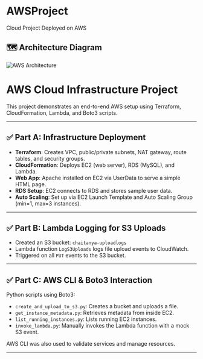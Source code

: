 # AWSProject
Cloud Project Deployed on AWS

## 🗺️ Architecture Diagram

![AWS Architecture]([[images/aws-architecture.png](https://github.com/ChaitanyaPShetty/AWSProject/blob/main/Architecture.png](https://github.com/ChaitanyaPShetty/AWSProject/blob/main/Architecture.png?raw=true)))

# AWS Cloud Infrastructure Project

This project demonstrates an end-to-end AWS setup using Terraform, CloudFormation, Lambda, and Boto3 scripts.

---

## ✅ Part A: Infrastructure Deployment

- **Terraform**: Creates VPC, public/private subnets, NAT gateway, route tables, and security groups.
- **CloudFormation**: Deploys EC2 (web server), RDS (MySQL), and Lambda.
- **Web App**: Apache installed on EC2 via UserData to serve a simple HTML page.
- **RDS Setup**: EC2 connects to RDS and stores sample user data.
- **Auto Scaling**: Set up via EC2 Launch Template and Auto Scaling Group (min=1, max=3 instances).

---

## ✅ Part B: Lambda Logging for S3 Uploads

- Created an S3 bucket: `chaitanya-uploadlogs`
- Lambda function `LogS3Uploads` logs file upload events to CloudWatch.
- Triggered on all `PUT` events to the S3 bucket.

---

## ✅ Part C: AWS CLI & Boto3 Interaction

Python scripts using Boto3:
- `create_and_upload_to_s3.py`: Creates a bucket and uploads a file.
- `get_instance_metadata.py`: Retrieves metadata from inside EC2.
- `list_running_instances.py`: Lists running EC2 instances.
- `invoke_lambda.py`: Manually invokes the Lambda function with a mock S3 event.

AWS CLI was also used to validate services and manage resources.

---
